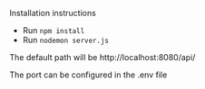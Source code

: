 Installation instructions
* Run `npm install`
* Run `nodemon server.js`

The default path will be http://localhost:8080/api/

The port can be configured in the .env file
